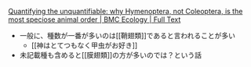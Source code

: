 
[Quantifying the unquantifiable: why Hymenoptera, not Coleoptera, is the most speciose animal order | BMC Ecology | Full Text](https://doi.org/10.1186/s12898-018-0176-x)

- 一般に、種数が一番が多いのは[[鞘翅類]]であると言われることが多い
    - [[神はとてつもなく甲虫がお好き]]
- 未記載種も含めると[[膜翅類]]の方が多いのでは？という話